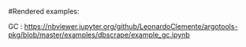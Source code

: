 #Rendered examples:


GC : https://nbviewer.jupyter.org/github/LeonardoClemente/argotools-pkg/blob/master/examples/dbscrape/example_gc.ipynb

